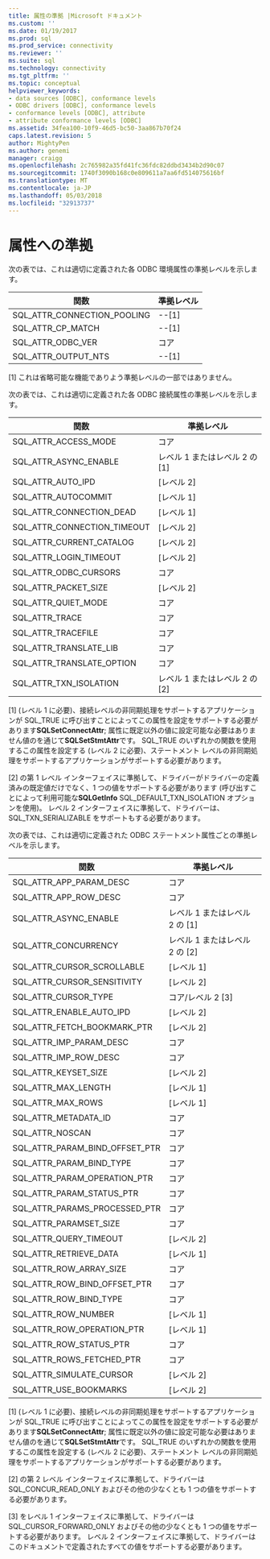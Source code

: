 ```yaml
---
title: 属性の準拠 |Microsoft ドキュメント
ms.custom: ''
ms.date: 01/19/2017
ms.prod: sql
ms.prod_service: connectivity
ms.reviewer: ''
ms.suite: sql
ms.technology: connectivity
ms.tgt_pltfrm: ''
ms.topic: conceptual
helpviewer_keywords:
- data sources [ODBC], conformance levels
- ODBC drivers [ODBC], conformance levels
- conformance levels [ODBC], attribute
- attribute conformance levels [ODBC]
ms.assetid: 34fea100-10f9-46d5-bc50-3aa867b70f24
caps.latest.revision: 5
author: MightyPen
ms.author: genemi
manager: craigg
ms.openlocfilehash: 2c765982a35fd41fc36fdc82ddbd3434b2d90c07
ms.sourcegitcommit: 1740f3090b168c0e809611a7aa6fd514075616bf
ms.translationtype: MT
ms.contentlocale: ja-JP
ms.lasthandoff: 05/03/2018
ms.locfileid: "32913737"
---
```

# <a name="attribute-conformance"></a>属性への準拠
次の表では、これは適切に定義された各 ODBC 環境属性の準拠レベルを示します。  
  
|関数|準拠レベル|  
|--------------|-----------------------|  
|SQL_ATTR_CONNECTION_POOLING|--[1]|  
|SQL_ATTR_CP_MATCH|--[1]|  
|SQL_ATTR_ODBC_VER|コア|  
|SQL_ATTR_OUTPUT_NTS|--[1]|  
  
 [1] これは省略可能な機能でありよう準拠レベルの一部ではありません。  
  
 次の表では、これは適切に定義された各 ODBC 接続属性の準拠レベルを示します。  
  
|関数|準拠レベル|  
|--------------|-----------------------|  
|SQL_ATTR_ACCESS_MODE|コア|  
|SQL_ATTR_ASYNC_ENABLE|レベル 1 またはレベル 2 の [1]|  
|SQL_ATTR_AUTO_IPD|[レベル 2]|  
|SQL_ATTR_AUTOCOMMIT|[レベル 1]|  
|SQL_ATTR_CONNECTION_DEAD|[レベル 1]|  
|SQL_ATTR_CONNECTION_TIMEOUT|[レベル 2]|  
|SQL_ATTR_CURRENT_CATALOG|[レベル 2]|  
|SQL_ATTR_LOGIN_TIMEOUT|[レベル 2]|  
|SQL_ATTR_ODBC_CURSORS|コア|  
|SQL_ATTR_PACKET_SIZE|[レベル 2]|  
|SQL_ATTR_QUIET_MODE|コア|  
|SQL_ATTR_TRACE|コア|  
|SQL_ATTR_TRACEFILE|コア|  
|SQL_ATTR_TRANSLATE_LIB|コア|  
|SQL_ATTR_TRANSLATE_OPTION|コア|  
|SQL_ATTR_TXN_ISOLATION|レベル 1 またはレベル 2 の [2]|  
  
 [1] (レベル 1 に必要)、接続レベルの非同期処理をサポートするアプリケーションが SQL_TRUE に呼び出すことによってこの属性を設定をサポートする必要があります**SQLSetConnectAttr**; 属性に既定以外の値に設定可能な必要はありません値のを通じて**SQLSetStmtAttr**です。 SQL_TRUE のいずれかの関数を使用するこの属性を設定する (レベル 2 に必要)、ステートメント レベルの非同期処理をサポートするアプリケーションがサポートする必要があります。  
  
 [2] の第 1 レベル インターフェイスに準拠して、ドライバーがドライバーの定義済みの既定値だけでなく、1 つの値をサポートする必要があります (呼び出すことによって利用可能な**SQLGetInfo** SQL_DEFAULT_TXN_ISOLATION オプションを使用)。 レベル 2 インターフェイスに準拠して、ドライバーは、SQL_TXN_SERIALIZABLE をサポートもする必要があります。  
  
 次の表では、これは適切に定義された ODBC ステートメント属性ごとの準拠レベルを示します。  
  
|関数|準拠レベル|  
|--------------|-----------------------|  
|SQL_ATTR_APP_PARAM_DESC|コア|  
|SQL_ATTR_APP_ROW_DESC|コア|  
|SQL_ATTR_ASYNC_ENABLE|レベル 1 またはレベル 2 の [1]|  
|SQL_ATTR_CONCURRENCY|レベル 1 またはレベル 2 の [2]|  
|SQL_ATTR_CURSOR_SCROLLABLE|[レベル 1]|  
|SQL_ATTR_CURSOR_SENSITIVITY|[レベル 2]|  
|SQL_ATTR_CURSOR_TYPE|コア/レベル 2 [3]|  
|SQL_ATTR_ENABLE_AUTO_IPD|[レベル 2]|  
|SQL_ATTR_FETCH_BOOKMARK_PTR|[レベル 2]|  
|SQL_ATTR_IMP_PARAM_DESC|コア|  
|SQL_ATTR_IMP_ROW_DESC|コア|  
|SQL_ATTR_KEYSET_SIZE|[レベル 2]|  
|SQL_ATTR_MAX_LENGTH|[レベル 1]|  
|SQL_ATTR_MAX_ROWS|[レベル 1]|  
|SQL_ATTR_METADATA_ID|コア|  
|SQL_ATTR_NOSCAN|コア|  
|SQL_ATTR_PARAM_BIND_OFFSET_PTR|コア|  
|SQL_ATTR_PARAM_BIND_TYPE|コア|  
|SQL_ATTR_PARAM_OPERATION_PTR|コア|  
|SQL_ATTR_PARAM_STATUS_PTR|コア|  
|SQL_ATTR_PARAMS_PROCESSED_PTR|コア|  
|SQL_ATTR_PARAMSET_SIZE|コア|  
|SQL_ATTR_QUERY_TIMEOUT|[レベル 2]|  
|SQL_ATTR_RETRIEVE_DATA|[レベル 1]|  
|SQL_ATTR_ROW_ARRAY_SIZE|コア|  
|SQL_ATTR_ROW_BIND_OFFSET_PTR|コア|  
|SQL_ATTR_ROW_BIND_TYPE|コア|  
|SQL_ATTR_ROW_NUMBER|[レベル 1]|  
|SQL_ATTR_ROW_OPERATION_PTR|[レベル 1]|  
|SQL_ATTR_ROW_STATUS_PTR|コア|  
|SQL_ATTR_ROWS_FETCHED_PTR|コア|  
|SQL_ATTR_SIMULATE_CURSOR|[レベル 2]|  
|SQL_ATTR_USE_BOOKMARKS|[レベル 2]|  
  
 [1] (レベル 1 に必要)、接続レベルの非同期処理をサポートするアプリケーションが SQL_TRUE に呼び出すことによってこの属性を設定をサポートする必要があります**SQLSetConnectAttr**; 属性に既定以外の値に設定可能な必要はありません値のを通じて**SQLSetStmtAttr**です。 SQL_TRUE のいずれかの関数を使用するこの属性を設定する (レベル 2 に必要)、ステートメント レベルの非同期処理をサポートするアプリケーションがサポートする必要があります。  
  
 [2] の第 2 レベル インターフェイスに準拠して、ドライバーは SQL_CONCUR_READ_ONLY およびその他の少なくとも 1 つの値をサポートする必要があります。  
  
 [3] をレベル 1 インターフェイスに準拠して、ドライバーは SQL_CURSOR_FORWARD_ONLY およびその他の少なくとも 1 つの値をサポートする必要があります。 レベル 2 インターフェイスに準拠して、ドライバーはこのドキュメントで定義されたすべての値をサポートする必要があります。
